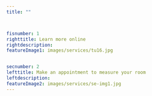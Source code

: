 ```yaml
---
title: ""



fisnumber: 1
righttitle: Learn more online
rightdescription: 
featureImage1: images/services/tu16.jpg


secnumber: 2
lefttitle: Make an appointment to measure your room
leftdescription: 
featureImage2: images/services/se-img1.jpg
---
```

